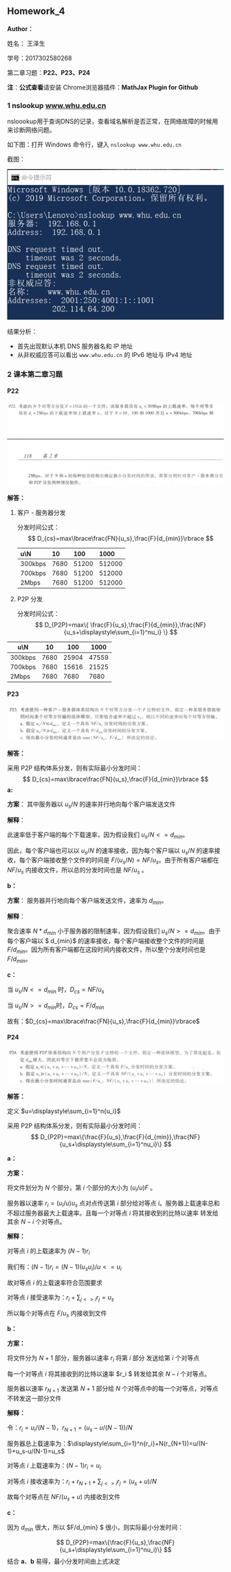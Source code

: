 ## Homework_4

**Author：**

姓名： 王泽生

学号：2017302580268

第二章习题：**P22、P23、P24**

**注**：**公式查看**请安装 Chrome浏览器插件：**MathJax Plugin for Github** 



### 1 nslookup www.whu.edu.cn

nsloookup用于查询DNS的记录，查看域名解析是否正常，在网络故障的时候用来诊断网络问题。

如下图：打开 Windows 命令行，键入 `nslookup www.whu.edu.cn`

截图：

![](images/nslookup.png)

结果分析：

* 首先出现默认本机 DNS 服务器名和 IP 地址
* 从非权威应答可以看出 `www.whu.edu.cn` 的 IPv6 地址与 IPv4 地址



### 2 课本第二章习题

#### P22

![](images/22.png)



**解答：**

1. 客户 - 服务器分发

   分发时间公式：
   $$
   D_{cs}=max\lbrace\frac{FN}{u_s},\frac{F}{d_{min}}\rbrace
   $$

   | u\N     | 10   | 100   | 1000   |
   | ------- | ---- | ----- | ------ |
   | 300kbps | 7680 | 51200 | 512000 |
   | 700kbps | 7680 | 51200 | 512000 |
   | 2Mbps   | 7680 | 51200 | 512000 |

2. P2P 分发

   分发时间公式：
$$
   D_{P2P}=max\{
   \frac{F}{u_s},\frac{F}{d_{min}},\frac{NF}{u_s+\displaystyle\sum_{i=1}^nu_i}
   \}
$$

| u\N     | 10   | 100   | 1000  |
| ------- | ---- | ----- | ----- |
| 300kbps | 7680 | 25904 | 47559 |
| 700kbps | 7680 | 15616 | 21525 |
| 2Mbps   | 7680 | 7680  | 7680  |



#### P23

![](images/23.png)

**解答：**

采用 P2P 结构体系分发，则有实际最小分发时间：
$$
D_{cs}=max\lbrace\frac{FN}{u_s},\frac{F}{d_{min}}\rbrace
$$
**a:**

**方案**： 其中服务器以 $u_s/N$ 的速率并行地向每个客户端发送文件 

**解释**： 

此速率低于客户端的每个下载速率，因为假设我们 $u_s/N<= d_{min}$。

因此，每个客户端也可以以  $u_s/N$ 的速率接收，因为每个客户端以  $u_s/N$ 的速率接收，每个客户端接收整个文件的时间是 $F/(u_s/N)=NF/u_s$。由于所有客户端都在 $NF/u_s$ 内接收文件，所以总的分发时间也是 $NF/u_s$ 。 

**b：**

**方案**： 服务器并行地向每个客户端发送文件，速率为 $d_{min}$。 

**解释**： 

聚合速率 $N*d_{min}$ 小于服务器的限制速率，因为假设我们 $u_s/N>= d_{min}$。由于每个客户端以 $ d_{min}$ 的速率接收，每个客户端接收整个文件的时间是 $F/d_{min}$。因为所有客户端都在这段时间内接收文件，所以整个分发时间也是 $F/d_{min}$。 

**c：**

当 $u_s/N <= d_{min}$ 时，$D_{cs}=NF/u_s$

当 $u_s/N >= d_{min}$时，$D_{cs}=F/d_{min}$

故有：$D_{cs}=max\lbrace\frac{FN}{u_s},\frac{F}{d_{min}}\rbrace$

#### P24

![](images/24.png)

**解答：**

定义 $u=\displaystyle\sum_{i=1}^n{u_i}$

采用 P2P 结构体系分发，则有实际最小分发时间：
$$
D_{P2P}=max\{\frac{F}{u_s},\frac{F}{d_{min}},\frac{NF}{u_s+\displaystyle\sum_{i=1}^nu_i}\}
$$

**a：**

**方案：**

将文件划分为 $N$ 个部分，第 $i$ 个部分的大小为 $(u_i/u)F$ 。

服务器以速率 $r_i=(u_i/u)u_s$ 点对点传送第 $i$ 部分给对等点 $i$。服务器上载速率总和不超过服务器最大上载速率。且每一个对等点 $i$ 将其接收到的比特以速率 转发给其余 $N-i$ 个对等点。

**解释：**

对等点 $i$ 的上载速率为 $(N-1)r_i$

我们有：$(N-1)r_i=(N-1)(u_su_i)/u <= u_i$

故对等点 $i$ 的上载速率符合范围要求

对等点 $i$ 接受速率为：$r_i+\displaystyle\sum_{j<>i}r_j=u_s$

所以每个对等点在 $F/u_s$ 内接收到文件

**b：**

**方案：**

将文件分为 $N+1$ 部分，服务器以速率 $r_i$ 将第 $i$ 部分 发送给第 $i$ 个对等点

每一个对等点 $i$ 将其接收到的比特以速率 $r_i $ 转发给其余 $N-i$ 个对等点。

服务器以速率 $r_{N+1}$ 发送第 $N+1$ 部分给 $N$ 个对等点中的每一个对等点，对等点不转发这一部分文件

**解释：**

令：$r_i=u_i/(N-1)$，$r_{N+1}=(u_s-u/(N-1))/N$

服务器总上载速率为：$\displaystyle\sum_{i=1}^n{r_i}+N(r_{N+1})=u/(N-1)+u_s-u/(N-1)=u_s$

对等点 $i$ 上载速率为：$(N-1)r_i=u_i$

对等点 $i$ 接收速率为：$r_i+r_{N+1}+\displaystyle\sum_{j<>i}r_j=(u_s+u)/N$

故每个对等点在 $NF/(u_s+u)$ 内接收到文件

**c：**

因为 $d_{min}$ 很大，所以 $F/d_{min} $ 很小，则实际最小分发时间：


$$
D_{P2P}=max\{\frac{F}{u_s},\frac{NF}{u_s+\displaystyle\sum_{i=1}^nu_i}\}
$$
结合 **a**、**b** 易得，最小分发时间由上式决定


